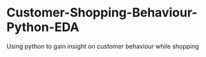 # Customer-Shopping-Behaviour-Python-EDA
Using python to gain insight on customer behaviour while shopping 
